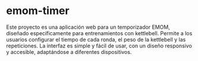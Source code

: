 # emom-timer
Este proyecto es una aplicación web para un temporizador EMOM, diseñado específicamente para entrenamientos con kettlebell. Permite a los usuarios configurar el tiempo de cada ronda, el peso de la kettlebell y las repeticiones. La interfaz es simple y fácil de usar, con un diseño responsivo y accesible, adaptándose a diferentes dispositivos.
